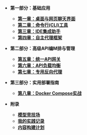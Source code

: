 - **第一部分：基础应用**
  - [**第一章：桌面与网页聊天界面**](part1/chapter1-gui-clients.md)
  - [**第二章：命令行(CLI)工具**](part1/chapter2-cli-tools.md)
  - [**第三章：IDE集成助手**](part1/chapter3-ide-assistants.md)
  - [**第四章：自主代理框架**](part1/chapter4-agent-frameworks.md)

- **第二部分：高级API编M排与管理**
  - [**第五章：统一API网关**](part2/chapter5-unified-gateways.md)
  - [**第六章：API负载均衡**](part2/chapter6-load-balancing.md)
  - [**第七章：专用反向代理**](part2/chapter7-specialized-proxies.md)

- **第三部分：实用部署指南**
  - [**第八章：Docker Compose实战**](part3/chapter8-docker-compose.md)

- **附录**
  - [**模型竞技场**](appendix/model-arena.md)
  - [**我的实践记录**](appendix/my-lab-notes.md)
  - [**内容构建计划**](CONTENT_PLAN.md)